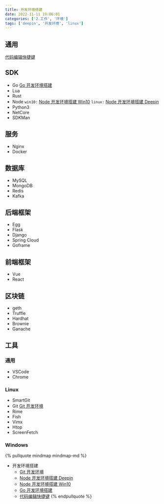 ```yaml
---
title: 开发环境搭建
date: 2022-11-11 19:06:01
categories: ['2.工作', '环境']
tags: ['deepin', '开发环境', 'linux']
---
```

  
  
## 通用

[代码编辑快捷键](../ede2b0f326cdb7d2a878a721e773c0e144518b12)
  
  
## SDK

- Go 
   [Go 开发环境搭建](../21d813e79c3ecd509e540067546ff82d51254b80)
- Lua
- Rust
- Node 
  `win10:` [Node 开发环境搭建 Win10](../8ae045022243ef5d9908e342c7c63a7c1c8c7951)
  `linux:` [Node 开发环境搭建 Deepin](../437c87964cd7b4b8981c5decafaac9a8f7c01645) 
- Python3
- NetCore
- SDKMan
  
  
## 服务

- Nginx
- Docker
  
  
## 数据库

- MySQL
- MongoDB
- Redis
- Kafka
  
  
## 后端框架

- Egg 
- Flask
- Django
- Spring Cloud
- Goframe
  
  
## 前端框架

- Vue
- React 
  
  
## 区块链

- geth
- Truffle
- Hardhat
- Brownie
- Ganache
  
  
## 工具

  
  
### 通用

- VSCode
- Chrome
  
  
### Linux

- SmartGit
- Git 
   [Git 开发环境](../f0c93a8d6739520c6b5a3775c8dc5ae7b56c89cd)
- Rime
- Fish
- Vimx
- Htop
- ScreenFetch
  
  
### Windows

{% pullquote mindmap mindmap-md %}
- 开发环境搭建
  - [Git 开发环境](../f0c93a8d6739520c6b5a3775c8dc5ae7b56c89cd)
  - [Node 开发环境搭建 Deepin](../437c87964cd7b4b8981c5decafaac9a8f7c01645)
  - [Node 开发环境搭建 Win10](../8ae045022243ef5d9908e342c7c63a7c1c8c7951)
  - [Go 开发环境搭建](../21d813e79c3ecd509e540067546ff82d51254b80)
  - [代码编辑快捷键](../ede2b0f326cdb7d2a878a721e773c0e144518b12)
{% endpullquote %}